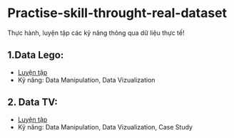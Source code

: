 # Practise-skill-throught-real-dataset
 Thực hành, luyện tập các kỹ năng thông qua dữ liệu thực tế!

## 1.Data Lego:
- [Luyện tập](https://github.com/thien1892/Practise-skill-throught-real-dataset/blob/main/lego.ipynb)
- Kỹ năng: Data Manipulation, Data Vizualization

## 2. Data TV:
- [Luyện tập](https://github.com/thien1892/Practise-skill-throught-real-dataset/blob/main/Project_Analyzing_TV_Data.ipynb)
- Kỹ năng: Data Manipulation, Data Vizualization, Case Study